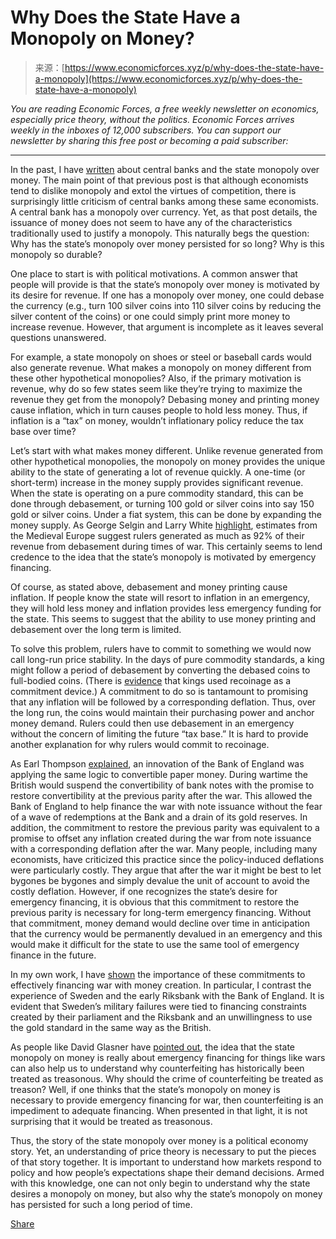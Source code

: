 <!--yml
category: 未分类
date: 2024-05-27 15:02:23
-->

# Why Does the State Have a Monopoly on Money?

> 来源：[https://www.economicforces.xyz/p/why-does-the-state-have-a-monopoly](https://www.economicforces.xyz/p/why-does-the-state-have-a-monopoly)

*You are reading Economic Forces, a free weekly newsletter on economics, especially price theory, without the politics. Economic Forces arrives weekly in the inboxes of 12,000 subscribers. You can support our newsletter by sharing this free post or becoming a paid subscriber:*

* * *

In the past, I have [written](https://pricetheory.substack.com/p/the-unquestioned-monopoly) about central banks and the state monopoly over money. The main point of that previous post is that although economists tend to dislike monopoly and extol the virtues of competition, there is surprisingly little criticism of central banks among these same economists. A central bank has a monopoly over currency. Yet, as that post details, the issuance of money does not seem to have any of the characteristics traditionally used to justify a monopoly. This naturally begs the question: Why has the state’s monopoly over money persisted for so long? Why is this monopoly so durable?

One place to start is with political motivations. A common answer that people will provide is that the state’s monopoly over money is motivated by its desire for revenue. If one has a monopoly over money, one could debase the currency (e.g., turn 100 silver coins into 110 silver coins by reducing the silver content of the coins) or one could simply print more money to increase revenue. However, that argument is incomplete as it leaves several questions unanswered.

For example, a state monopoly on shoes or steel or baseball cards would also generate revenue. What makes a monopoly on money different from these other hypothetical monopolies? Also, if the primary motivation is revenue, why do so few states seem like they’re trying to maximize the revenue they get from the monopoly? Debasing money and printing money cause inflation, which in turn causes people to hold less money. Thus, if inflation is a “tax” on money, wouldn’t inflationary policy reduce the tax base over time?

Let’s start with what makes money different. Unlike revenue generated from other hypothetical monopolies, the monopoly on money provides the unique ability to the state of generating a lot of revenue quickly. A one-time (or short-term) increase in the money supply provides significant revenue. When the state is operating on a pure commodity standard, this can be done through debasement, or turning 100 gold or silver coins into say 150 gold or silver coins. Under a fiat system, this can be done by expanding the money supply. As George Selgin and Larry White [highlight](https://www.cato.org/sites/cato.org/files/alt-money-univ-reading-list/selgin-a-fiscal-theory-of-govt-role-in-money.pdf), estimates from the Medieval Europe suggest rulers generated as much as 92% of their revenue from debasement during times of war. This certainly seems to lend credence to the idea that the state’s monopoly is motivated by emergency financing.

Of course, as stated above, debasement and money printing cause inflation. If people know the state will resort to inflation in an emergency, they will hold less money and inflation provides less emergency funding for the state. This seems to suggest that the ability to use money printing and debasement over the long term is limited.

To solve this problem, rulers have to commit to something we would now call long-run price stability. In the days of pure commodity standards, a king might follow a period of debasement by converting the debased coins to full-bodied coins. (There is [evidence](https://papers.ssrn.com/sol3/papers.cfm?abstract_id=4587080) that kings used recoinage as a commitment device.) A commitment to do so is tantamount to promising that any inflation will be followed by a corresponding deflation. Thus, over the long run, the coins would maintain their purchasing power and anchor money demand. Rulers could then use debasement in an emergency without the concern of limiting the future “tax base.” It is hard to provide another explanation for why rulers would commit to recoinage.

As Earl Thompson [explained](https://www.academia.edu/149707/_The_Gold_Standard_Causes_and_Consequences_), an innovation of the Bank of England was applying the same logic to convertible paper money. During wartime the British would suspend the convertibility of bank notes with the promise to restore convertibility at the previous parity after the war. This allowed the Bank of England to help finance the war with note issuance without the fear of a wave of redemptions at the Bank and a drain of its gold reserves. In addition, the commitment to restore the previous parity was equivalent to a promise to offset any inflation created during the war from note issuance with a corresponding deflation after the war. Many people, including many economists, have criticized this practice since the policy-induced deflations were particularly costly. They argue that after the war it might be best to let bygones be bygones and simply devalue the unit of account to avoid the costly deflation. However, if one recognizes the state’s desire for emergency financing, it is obvious that this commitment to restore the previous parity is necessary for long-term emergency financing. Without that commitment, money demand would decline over time in anticipation that the currency would be permanently devalued in an emergency and this would make it difficult for the state to use the same tool of emergency finance in the future.

In my own work, I have [shown](https://www.sciencedirect.com/science/article/abs/pii/S0167268120300019) the importance of these commitments to effectively financing war with money creation. In particular, I contrast the experience of Sweden and the early Riksbank with the Bank of England. It is evident that Sweden’s military failures were tied to financing constraints created by their parliament and the Riksbank and an unwillingness to use the gold standard in the same way as the British.

As people like David Glasner have [pointed out](https://www.independent.org/store/book.asp?id=45), the idea that the state monopoly on money is really about emergency financing for things like wars can also help us to understand why counterfeiting has historically been treated as treasonous. Why should the crime of counterfeiting be treated as treason? Well, if one thinks that the state’s monopoly on money is necessary to provide emergency financing for war, then counterfeiting is an impediment to adequate financing. When presented in that light, it is not surprising that it would be treated as treasonous.

Thus, the story of the state monopoly over money is a political economy story. Yet, an understanding of price theory is necessary to put the pieces of that story together. It is important to understand how markets respond to policy and how people’s expectations shape their demand decisions. Armed with this knowledge, one can not only begin to understand why the state desires a monopoly on money, but also why the state’s monopoly on money has persisted for such a long period of time.

[Share](https://www.economicforces.xyz/p/why-does-the-state-have-a-monopoly?utm_source=substack&utm_medium=email&utm_content=share&action=share)